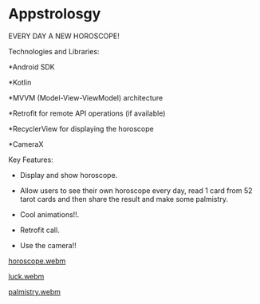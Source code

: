 # Appstrolosgy
EVERY DAY A NEW HOROSCOPE!

Technologies and Libraries:

*Android SDK

*Kotlin

*MVVM (Model-View-ViewModel) architecture

*Retrofit for remote API operations (if available)

*RecyclerView for displaying the horoscope

*CameraX



Key Features:

+ Display and show horoscope.

+ Allow users to see their own horoscope every day, read 1 card from 52 tarot cards and then share the result and make some palmistry.

+ Cool animations!!.

+ Retrofit call.

+ Use the camera!!

[horoscope.webm](https://github.com/FabrizioFarfan/MoviesSeriesProjectPortafolio2/assets/112548251/789f9ee2-37e4-4be0-a22c-eb5a11e82afe)

[luck.webm](https://github.com/FabrizioFarfan/MoviesSeriesProjectPortafolio2/assets/112548251/c22abe5d-9aeb-4ba5-b7d3-e8d808f340d2)


[palmistry.webm](https://github.com/FabrizioFarfan/MoviesSeriesProjectPortafolio2/assets/112548251/37e6f898-8e8e-40a5-9fa5-30a212fc148f)
